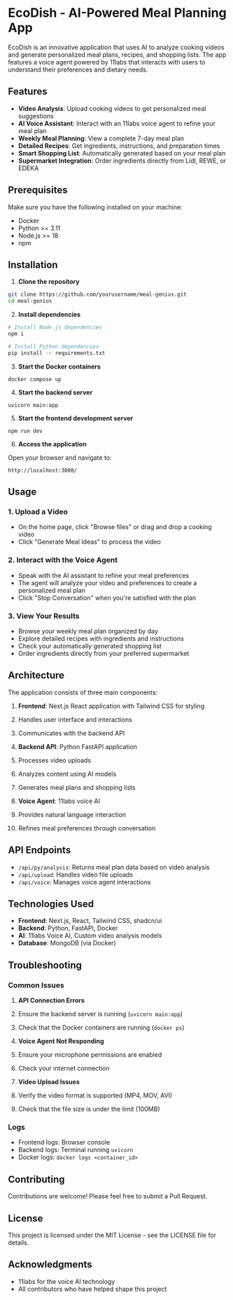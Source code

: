 # EcoDish - AI-Powered Meal Planning App

EcoDish is an innovative application that uses AI to analyze cooking videos and generate personalized meal plans, recipes, and shopping lists. The app features a voice agent powered by 11labs that interacts with users to understand their preferences and dietary needs.


## Features

- **Video Analysis**: Upload cooking videos to get personalized meal suggestions
- **AI Voice Assistant**: Interact with an 11labs voice agent to refine your meal plan
- **Weekly Meal Planning**: View a complete 7-day meal plan
- **Detailed Recipes**: Get ingredients, instructions, and preparation times
- **Smart Shopping List**: Automatically generated based on your meal plan
- **Supermarket Integration**: Order ingredients directly from Lidl, REWE, or EDEKA

## Prerequisites

Make sure you have the following installed on your machine:

- Docker
- Python >= 3.11
- Node.js >= 18
- npm

## Installation

1. **Clone the repository**

```bash
git clone https://github.com/yourusername/meal-genius.git
cd meal-genius
```

2. **Install dependencies**

```bash
# Install Node.js dependencies
npm i

# Install Python dependencies
pip install -r requirements.txt

```


3. **Start the Docker containers**


```shellscript
docker compose up
```

4. **Start the backend server**


```shellscript
uvicorn main:app
```

5. **Start the frontend development server**


```shellscript
npm run dev
```

6. **Access the application**


Open your browser and navigate to:

```plaintext
http://localhost:3000/
```

## Usage

### 1. Upload a Video

- On the home page, click "Browse files" or drag and drop a cooking video
- Click "Generate Meal Ideas" to process the video


### 2. Interact with the Voice Agent

- Speak with the AI assistant to refine your meal preferences
- The agent will analyze your video and preferences to create a personalized meal plan
- Click "Stop Conversation" when you're satisfied with the plan


### 3. View Your Results

- Browse your weekly meal plan organized by day
- Explore detailed recipes with ingredients and instructions
- Check your automatically generated shopping list
- Order ingredients directly from your preferred supermarket


## Architecture

The application consists of three main components:

1. **Frontend**: Next.js React application with Tailwind CSS for styling

1. Handles user interface and interactions
2. Communicates with the backend API



2. **Backend API**: Python FastAPI application

1. Processes video uploads
2. Analyzes content using AI models
3. Generates meal plans and shopping lists


3. **Voice Agent**: 11labs voice AI

1. Provides natural language interaction
2. Refines meal preferences through conversation


## API Endpoints

- `/api/py/analysis`: Returns meal plan data based on video analysis
- `/api/upload`: Handles video file uploads
- `/api/voice`: Manages voice agent interactions


## Technologies Used

- **Frontend**: Next.js, React, Tailwind CSS, shadcn/ui
- **Backend**: Python, FastAPI, Docker
- **AI**: 11labs Voice AI, Custom video analysis models
- **Database**: MongoDB (via Docker)


## Troubleshooting

### Common Issues

1. **API Connection Errors**

1. Ensure the backend server is running (`uvicorn main:app`)
2. Check that the Docker containers are running (`docker ps`)



2. **Voice Agent Not Responding**

1. Ensure your microphone permissions are enabled
2. Check your internet connection



3. **Video Upload Issues**

1. Verify the video format is supported (MP4, MOV, AVI)
2. Check that the file size is under the limit (100MB)



### Logs

- Frontend logs: Browser console
- Backend logs: Terminal running `uvicorn`
- Docker logs: `docker logs <container_id>`


## Contributing

Contributions are welcome! Please feel free to submit a Pull Request.

## License

This project is licensed under the MIT License - see the LICENSE file for details.

## Acknowledgments

- 11labs for the voice AI technology
- All contributors who have helped shape this project

